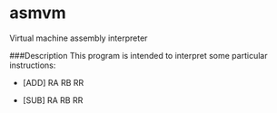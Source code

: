 # asmvm
Virtual machine assembly interpreter

###Description
This program is intended to interpret some particular instructions:
- [ADD] RA RB RR

- [SUB] RA RB RR

